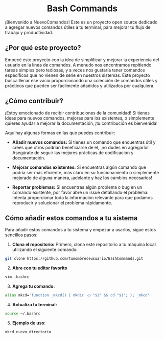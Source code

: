<div align="center">

# Bash Commands

</div>

¡Bienvenido a NuevoComandos! Este es un proyecto open source dedicado a agregar nuevos comandos útiles a tu terminal, para mejorar tu flujo de trabajo y productividad.

## ¿Por qué este proyecto?

Empecé este proyecto con la idea de simplificar y mejorar la experiencia del usuario en la línea de comandos. A menudo nos encontramos repitiendo tareas simples pero tediosas, y a veces nos gustaría tener comandos específicos que no vienen de serie en nuestros sistemas. Este proyecto busca llenar ese vacío proporcionando una colección de comandos útiles y prácticos que pueden ser fácilmente añadidos y utilizados por cualquiera.

## ¿Cómo contribuir?

¡Estoy emocionado de recibir contribuciones de la comunidad! Si tienes ideas para nuevos comandos, mejoras para los existentes, o simplemente quieres ayudar a mejorar la documentación, ¡tu contribución es bienvenida!

Aquí hay algunas formas en las que puedes contribuir:

- **Añadir nuevos comandos:** Si tienes un comando que encuentras útil y crees que otros podrían beneficiarse de él, ¡no dudes en agregarlo! Asegúrate de seguir las mejores prácticas de codificación y documentación.

- **Mejorar comandos existentes:** Si encuentras algún comando que podría ser más eficiente, más claro en su funcionamiento o simplemente mejorado de alguna manera, ¡adelante y haz los cambios necesarios!

- **Reportar problemas:** Si encuentras algún problema o bug en un comando existente, por favor abre un issue detallando el problema. Intenta proporcionar toda la información relevante para que podamos reproducir y solucionar el problema rápidamente.

## Cómo añadir estos comandos a tu sistema

Para añadir estos comandos a tu sistema y empezar a usarlos, sigue estos sencillos pasos:

1. **Clona el repositorio:** Primero, clona este repositorio a tu máquina local utilizando el siguiente comando:

```bash
git clone https://github.com/tunombredeusuario/BashCommands.git
```

2. **Abre con tu editor favorito**
```bash
vim .bashrc
```

3. **Agrega tu comando:**
```bash
alias mkcd='function _mkcd() { mkdir -p "$1" && cd "$1"; }; _mkcd'
```

4. **Actualiza tu terminal:**

```bash
source ~/.bashrc
```

5. **Ejemplo de uso:**

```bash
mkcd nuevo_directorio
```



